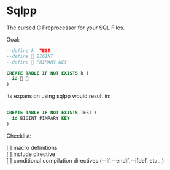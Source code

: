 # Sqlpp

The cursed C Preprocessor for your SQL Files.


Goal:

```sql
--define k  TEST
--define 👅 BIGINT
--define 💫 PRIMARY KEY

CREATE TABLE IF NOT EXISTS k (
  id 👅 💫
)

```

its expansion using sqlpp would result in:

```sql

CREATE TABLE IF NOT EXISTS TEST (
  id BIGINT PIMRARY KEY
)
```

Checklist:

[ ] macro definitions<br>
[ ] include directive<br>
[ ] conditional compilation directives (--if,--endif,--ifdef, etc...)<br>

